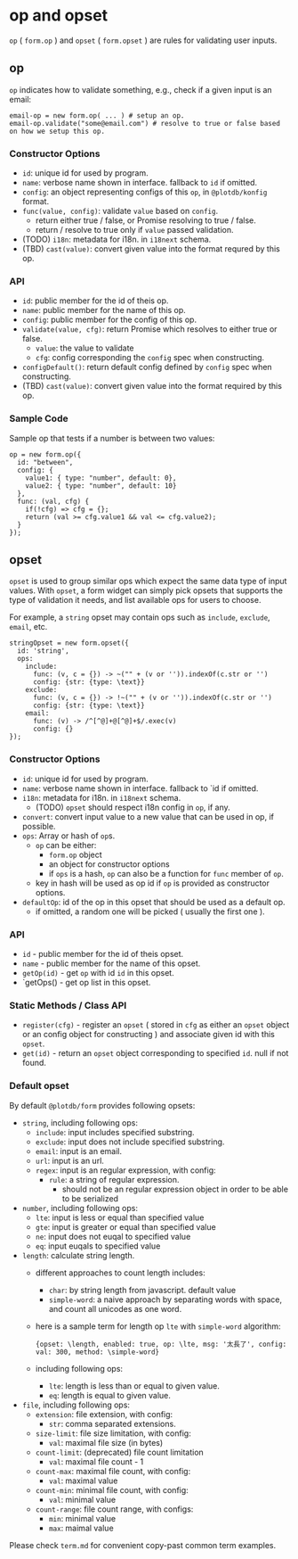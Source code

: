 # op and opset

`op` ( `form.op` ) and `opset` ( `form.opset` ) are rules for validating user inputs.


## op

`op` indicates how to validate something, e.g., check if a given input is an email:

    email-op = new form.op( ... ) # setup an op.
    email-op.validate("some@email.com") # resolve to true or false based on how we setup this op.

### Constructor Options

 - `id`: unique id for used by program.
 - `name`: verbose name shown in interface. fallback to `id` if omitted.
 - `config`: an object representing configs of this `op`, in `@plotdb/konfig` format.
 - `func(value, config)`: validate `value` based on `config`.
   - return either true / false, or Promise resolving to true / false.
   - return / resolve to true only if `value` passed validation.
 - (TODO) `i18n`: metadata for i18n. in `i18next` schema.
 - (TBD) `cast(value)`: convert given value into the format requred by this op.


### API

 - `id`: public member for the id of theis op.
 - `name`: public member for the name of this op.
 - `config`: public member for the config of this op.
 - `validate(value, cfg)`: return Promise which resolves to either true or false.
   - `value`: the value to validate
   - `cfg`: config corresponding the `config` spec when constructing.
 - `configDefault()`: return default config defined by `config` spec when constructing.
 - (TBD) `cast(value)`: convert given value into the format required by this op.

### Sample Code

Sample op that tests if a number is between two values:

    op = new form.op({
      id: "between",
      config: {
        value1: { type: "number", default: 0},
        value2: { type: "number", default: 10}
      },
      func: (val, cfg) {
        if(!cfg) => cfg = {};
        return (val >= cfg.value1 && val <= cfg.value2);
      }
    });


## opset

`opset` is used to group similar ops which expect the same data type of input values. With `opset`, a form widget can simply pick opsets that supports the type of validation it needs, and list available ops for users to choose.

For example, a `string` opset may contain ops such as `include`, `exclude`, `email`, etc.

    stringOpset = new form.opset({
      id: 'string',
      ops:
        include:
          func: (v, c = {}) -> ~("" + (v or '')).indexOf(c.str or '')
          config: {str: {type: \text}}
        exclude:
          func: (v, c = {}) -> !~("" + (v or '')).indexOf(c.str or '')
          config: {str: {type: \text}}
        email:
          func: (v) -> /^[^@]+@[^@]+$/.exec(v)
          config: {}
    });


### Constructor Options

 - `id`: unique id for used by program.
 - `name`: verbose name shown in interface. fallback to `id if omitted.
 - `i18n`: metadata for i18n. in `i18next` schema.
   - (TODO) `opset` should respect i18n config in `op`, if any.
 - `convert`: convert input value to a new value that can be used in op, if possible.
 - `ops`: Array or hash of `op`s.
   - `op` can be either:
     - `form.op` object
     - an object for constructor options
     - if `ops` is a hash, `op` can also be a function for `func` member of `op`.
   - key in hash will be used as op id if `op` is provided as constructor options.
 - `defaultOp`: id of the op in this opset that should be used as a default op.
   - if omitted, a random one will be picked ( usually the first one ).


### API

 - `id` - public member for the id of theis opset.
 - `name` - public member for the name of this opset.
 - `getOp(id)` - get `op` with id `id` in this opset.
 - `getOps() - get op list in this opset.


### Static Methods / Class API

 - `register(cfg)` - register an `opset` ( stored in `cfg` as either an `opset` object or an config object for constructing ) and associate given id with this `opset`.
 - `get(id)` - return an `opset` object corresponding to specified `id`. null if not found.


### Default opset

By default `@plotdb/form` provides following opsets:

 - `string`, including following ops:
   - `include`: input includes specified substring.
   - `exclude`: input does not include specified substring.
   - `email`: input is an email.
   - `url`: input is an url.
   - `regex`: input is an regular expression, with config:
     - `rule`: a string of regular expression.
       - should not be an regular expression object in order to be able to be serialized
 - `number`, including following ops:
   - `lte`: input is less or equal than specified value
   - `gte`: input is greater or equal than specified value
   - `ne`: input does not euqal to specified value
   - `eq`: input euqals to specified value
 - `length`: calculate string length.
   - different approaches to count length includes:
     - `char`: by string length from javascript. default value
     - `simple-word`: a naive approach by separating words with space, and count all unicodes as one word.
   - here is a sample term for length op `lte` with `simple-word` algorithm:

         {opset: \length, enabled: true, op: \lte, msg: '太長了', config: val: 300, method: \simple-word}

   - including following ops:
     - `lte`: length is less than or equal to given value.
     - `eq`: length is equal to given value.
 - `file`, including following ops:
   - `extension`: file extension, with config:
     - `str`: comma separated extensions.
   - `size-limit`: file size limitation, with config:
     - `val`: maximal file size (in bytes)
   - `count-limit`: (deprecated) file count limitation
     - `val`: maximal file count - 1
   - `count-max`: maximal file count, with config:
     - `val`: maximal value
   - `count-min`: minimal file count, with config:
     - `val`: minimal value
   - `count-range`: file count range, with configs:
     - `min`: minimal value
     - `max`: maimal value

Please check `term.md` for convenient copy-past common term examples.
